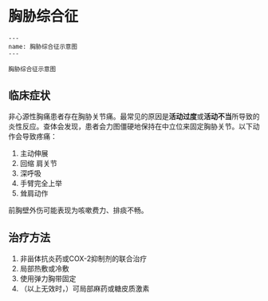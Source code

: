 # 胸胁综合征

```{figure} assets/img/2022-01-18-11-05-54.png
---
name: 胸胁综合征示意图
---

胸胁综合征示意图
```

## 临床症状

非心源性胸痛患者存在胸胁关节痛。最常见的原因是**活动过度**或**活动不当**所导致的炎性反应。查体会发现，患者会力图僵硬地保持在中立位来固定胸胁关节。以下动作会导致疼痛：

1. 主动伸展
2. 回缩 肩关节
3. 深呼吸
4. 手臂完全上举
5. 耸肩动作

前胸壁外伤可能表现为咳嗽费力、排痰不畅。

## 治疗方法

1. 非甾体抗炎药或COX-2抑制剂的联合治疗
2. 局部热敷或冷敷
3. 使用弹力胸带固定
4. （以上无效时，）可局部麻药或糖皮质激素